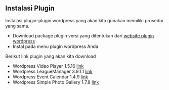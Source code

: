 ## Instalasi Plugin
Instalasi plugin-plugin wordpress yang akan kita gunakan memiliki prosedur yang sama.
- Download package plugin versi yang ditentukan dari [website plugin wordpress](https://wordpress.org/plugins/)
- Instal pada menu plugin wordpress Anda

Berikut link plugin yang akan kita download
- Wordpress Video Player 1.5.16 [link](https://wordpress.org/plugins/player/)
- Wordpress LeagueManager 3.9.1.1 [link](https://id.wordpress.org/plugins/leaguemanager/)
- Wordpress Event Calendar 1.4.9 [link](https://id.wordpress.org/plugins/spider-event-calendar/)
- Wordpress Simple Photo Gallery 1.7.8 [link](https://wordpress.org/plugins/simple-photo-gallery/)